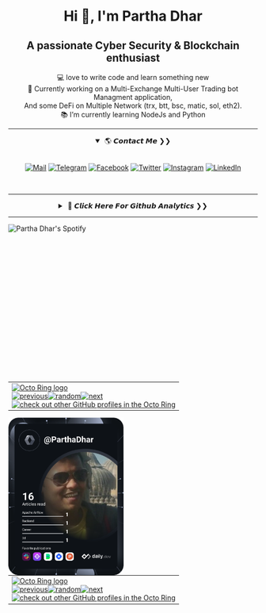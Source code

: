 <h1 align = "center"> Hi 👋, I'm Partha Dhar </h1>
<h2 align = "center"> A passionate Cyber Security & Blockchain enthusiast </h2>
<p align="center">
  💻 love to write code and learn something new
  <br>
  🔭 Currently working on a Multi-Exchange Multi-User Trading bot Managment application,
  <br> And some DeFi on Multiple Network (trx, btt, bsc, matic, sol, eth2).
  <br>
  📚 I’m currently learning NodeJs and Python
  <br>
</p>
<hr>
  <div align="center">
  <details open>
  <summary>&lrm; 🌎 𝘾𝙤𝙣𝙩𝙖𝙘𝙩 𝙈𝙚 &#x276F;&#x276F;</summary>
  <br>

  [![Mail](https://img.shields.io/badge/MAIL-0078D4?style=for-the-badge&logo=microsoft-outlook&logoColor=white)](mailto:parthadhar@hotmail.com)
  [![Telegram](https://img.shields.io/badge/Telegram-2CA5E0?style=for-the-badge&logo=telegram&logoColor=white)](https://t.me/ParthaDhar)
  [![Facebook](https://img.shields.io/badge/Facebook-1877F2?style=for-the-badge&logo=facebook&logoColor=white)](https://www.facebook.com/ParthaDhar08)
  [![Twitter](https://img.shields.io/badge/Twitter-1DA1F2?style=for-the-badge&logo=twitter&logoColor=white)](https://twitter.com/_ParthaDhar_)
  [![Instagram](https://img.shields.io/badge/Instagram-E4405F?style=for-the-badge&logo=instagram&logoColor=white)](https://www.instagram.com/partha.dhar/)
  [![LinkedIn](https://img.shields.io/badge/LinkedIn-0077B5?style=for-the-badge&logo=linkedin&logoColor=white)](https://www.linkedin.com/in/parthadhar/)
  
  <br>
  </details>
  </div>

---
<div align="center">
<details>
<summary>&lrm; 🚩 𝘾𝙡𝙞𝙘𝙠 𝙃𝙚𝙧𝙚 𝙁𝙤𝙧 𝙂𝙞𝙩𝙝𝙪𝙗 𝘼𝙣𝙖𝙡𝙮𝙩𝙞𝙘𝙨 &#x276F;&#x276F;</summary>
<h2 align="center">⚡ Github Stats ⚡</h2>
<br>
<p align=center>
  <div align=center>
    <a href="#gh-dark-mode-only" title="GitHub Streak">
      <img align="left" width=403 src="http://github-readme-streak-stats.herokuapp.com/?user=ParthaDhar&theme=gruvbox&locale=hi&date_format=M%20j%5B%2C%20Y%5D&background=00000000&border=DD4811&stroke=DD2727&sideNums=DD2727&ring=DD2727#gh-dark-mode-only" alt="ParthaDhar" />
    </a>
    <a href="#gh-light-mode-only" title="GitHub Streak">
      <img align="left" width=403 src="http://github-readme-streak-stats.herokuapp.com?user=ParthaDhar&theme=flag-india&locale=hi&dates=DD2727#gh-light-mode-only" alt="ParthaDhar" />
    </a>
    <a href="#gh-dark-mode-only" title="stats">
      <img align="right" width=403 src="https://github-readme-stats.vercel.app/api?username=ParthaDhar&count_private=true&show_icons=true&theme=gruvbox#gh-dark-mode-only" />
    </a>
    <a href="#gh-light-mode-only" title="stats">
      <img align="right" width=403 src="https://github-readme-stats.vercel.app/api?username=ParthaDhar&count_private=true&show_icons=true&theme=flag-india#gh-light-mode-only" />
    </a>
  </div>
  <br><br><br><br><br><br><br><br><br>
  <div align=center>
    <a href="#gh-dark-mode-only" title="GitHub Top Languages">
      <img width=450 align="center" src="https://github-readme-stats.vercel.app/api/top-langs/?username=ParthaDhar&langs_count=8&layout=compact&count_private=true&theme=gruvbox#gh-dark-mode-only" />
    </a>
    <a href="#gh-light-mode-only" title="GitHub Top Languages">
      <img width=450 align="center" src="https://github-readme-stats.vercel.app/api/top-langs/?username=ParthaDhar&langs_count=8&layout=compact&count_private=true&theme=flag-india#gh-light-mode-only" />
    </a>
  </div>
</p>

<a href=""><img src="https://user-images.githubusercontent.com/73097560/115834477-dbab4500-a447-11eb-908a-139a6edaec5c.gif"></a>

<h2 align="center">⚡ Github Trophies ⚡</h2>
<br>
<p align=center>
  <div align=center>
    <a href="#gh-dark-mode-only"><img src="https://github-profile-trophy.vercel.app/?username=ParthaDhar&theme=gruvbox&row=2&column=4&margin-w=15&margin-h=15&no-bg=true#gh-dark-mode-only" alt="ParthaDhar" /></a>
    <a href="#gh-light-mode-only"><img src="https://github-profile-trophy.vercel.app/?username=ParthaDhar&theme=flat&row=2&column=4&margin-w=15&margin-h=15#gh-light-mode-only" alt="ParthaDhar" /></a>
  </div>
  <br>
</p>

<a href=""><img src="https://user-images.githubusercontent.com/73097560/115834477-dbab4500-a447-11eb-908a-139a6edaec5c.gif"></a>

![github contribution grid snake animation](https://raw.githubusercontent.com/ParthaDhar/ParthaDhar/output/github-contribution-grid-snake-dark.svg#gh-dark-mode-only)
![github contribution grid snake animation](https://raw.githubusercontent.com/ParthaDhar/ParthaDhar/output/github-contribution-grid-snake.svg#gh-light-mode-only)

<a href=""><img src="https://user-images.githubusercontent.com/73097560/115834477-dbab4500-a447-11eb-908a-139a6edaec5c.gif"></a>

<a href="#gh-dark-mode-only"><img src="https://activity-graph.herokuapp.com/graph?username=ParthaDhar&theme=github-dark#gh-dark-mode-only" alt="ParthaDhar" /></a>
<a href="#gh-light-mode-only"><img src="https://activity-graph.herokuapp.com/graph?username=ParthaDhar&theme=github-light#gh-light-mode-only" alt="ParthaDhar" /></a>

</details>
</div>

---
<!--
**ParthaDhar/ParthaDhar** is a ✨ _special_ ✨ repository because its `README.md` (this file) appears on your GitHub profile.

Here are some ideas to get you started:

- 🔭 I’m currently working on ...
- 🌱 I’m currently learning ...
- 👯 I’m looking to collaborate on ...
- 🤔 I’m looking for help with ...
- 💬 Ask me about ...
- 📫 How to reach me: ...
- 😄 Pronouns: ...
- ⚡ Fun fact: ...
-->

<a href="https://github.com/kittinan/spotify-github-profile"><img align="left" src="https://spotify-github-profile.vercel.app/api/view?uid=21tozj5oxh4gy4ujtoffcispi&cover_image=true&theme=default&background_color=121212&bar_color=e78123&bar_color_cover=true" width="auto" height="318" alt="Partha Dhar's Spotify"/></a>

<table><tbody><tr><td><a href="https://octo-ring.com/"><img src="https://octo-ring.com/static/img/widget/top.png" width="99%" alt="Octo Ring logo" align="top"></a><br><a href="https://octo-ring.com/p/ParthaDhar/prev"><img src="https://octo-ring.com/static/img/widget/prev.png" width="33%" alt="previous" align="top" title="previous profile"></a><a href="https://octo-ring.com/p/ParthaDhar/random"><img src="https://octo-ring.com/static/img/widget/random.png" width="33%" alt="random" align="top" title="random profile"></a><a href="https://octo-ring.com/p/ParthaDhar/next"><img src="https://octo-ring.com/static/img/widget/next.png" width="33%" alt="next" align="top" title="next profile"></a><br><a href="https://octo-ring.com/"><img src="https://octo-ring.com/static/img/widget/bottom.png" width="99%" alt="check out other GitHub profiles in the Octo Ring" align="top"></a></td></tr></tbody></table>

<a href="https://app.daily.dev/ParthaDhar"><img align="left" src="https://github.com/ParthaDhar/ParthaDhar/blob/main/devcard.svg" width="auto" height="318" alt="Partha Dhar's Dev Card"/></a>

<table><tbody><tr><td><a href="https://octo-ring.com/"><img src="https://octo-ring.com/static/img/widget/top.png" width="99%" alt="Octo Ring logo" align="top"></a><br><a href="https://octo-ring.com/p/ParthaDhar/prev"><img src="https://octo-ring.com/static/img/widget/prev.png" width="33%" alt="previous" align="top" title="previous profile"></a><a href="https://octo-ring.com/p/ParthaDhar/random"><img src="https://octo-ring.com/static/img/widget/random.png" width="33%" alt="random" align="top" title="random profile"></a><a href="https://octo-ring.com/p/ParthaDhar/next"><img src="https://octo-ring.com/static/img/widget/next.png" width="33%" alt="next" align="top" title="next profile"></a><br><a href="https://octo-ring.com/"><img src="https://octo-ring.com/static/img/widget/bottom.png" width="99%" alt="check out other GitHub profiles in the Octo Ring" align="top"></a></td></tr></tbody></table>
